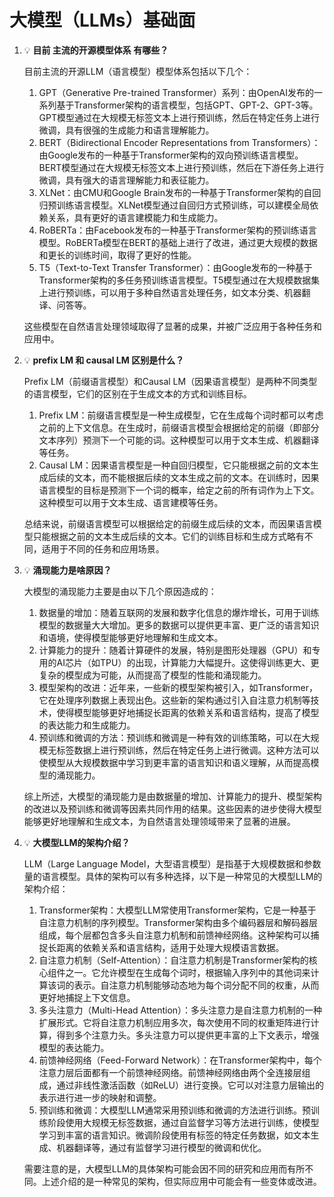# 大模型（LLMs）基础面

1. 💡 **目前 主流的开源模型体系 有哪些？**
    <aside>
    目前主流的开源LLM（语言模型）模型体系包括以下几个：
    
    1. GPT（Generative Pre-trained Transformer）系列：由OpenAI发布的一系列基于Transformer架构的语言模型，包括GPT、GPT-2、GPT-3等。GPT模型通过在大规模无标签文本上进行预训练，然后在特定任务上进行微调，具有很强的生成能力和语言理解能力。
    2. BERT（Bidirectional Encoder Representations from Transformers）：由Google发布的一种基于Transformer架构的双向预训练语言模型。BERT模型通过在大规模无标签文本上进行预训练，然后在下游任务上进行微调，具有强大的语言理解能力和表征能力。
    3. XLNet：由CMU和Google Brain发布的一种基于Transformer架构的自回归预训练语言模型。XLNet模型通过自回归方式预训练，可以建模全局依赖关系，具有更好的语言建模能力和生成能力。
    4. RoBERTa：由Facebook发布的一种基于Transformer架构的预训练语言模型。RoBERTa模型在BERT的基础上进行了改进，通过更大规模的数据和更长的训练时间，取得了更好的性能。
    5. T5（Text-to-Text Transfer Transformer）：由Google发布的一种基于Transformer架构的多任务预训练语言模型。T5模型通过在大规模数据集上进行预训练，可以用于多种自然语言处理任务，如文本分类、机器翻译、问答等。
    
    这些模型在自然语言处理领域取得了显著的成果，并被广泛应用于各种任务和应用中。
    </aside>
    
2. 💡 **prefix LM 和 causal LM 区别是什么？**    
    <aside>
    
    Prefix LM（前缀语言模型）和Causal LM（因果语言模型）是两种不同类型的语言模型，它们的区别在于生成文本的方式和训练目标。
    
    1. Prefix LM：前缀语言模型是一种生成模型，它在生成每个词时都可以考虑之前的上下文信息。在生成时，前缀语言模型会根据给定的前缀（即部分文本序列）预测下一个可能的词。这种模型可以用于文本生成、机器翻译等任务。
    2. Causal LM：因果语言模型是一种自回归模型，它只能根据之前的文本生成后续的文本，而不能根据后续的文本生成之前的文本。在训练时，因果语言模型的目标是预测下一个词的概率，给定之前的所有词作为上下文。这种模型可以用于文本生成、语言建模等任务。
    
    总结来说，前缀语言模型可以根据给定的前缀生成后续的文本，而因果语言模型只能根据之前的文本生成后续的文本。它们的训练目标和生成方式略有不同，适用于不同的任务和应用场景。
    
    </aside>
    
3. 💡 **涌现能力是啥原因？**
    
    <aside>
    大模型的涌现能力主要是由以下几个原因造成的：
    
    1. 数据量的增加：随着互联网的发展和数字化信息的爆炸增长，可用于训练模型的数据量大大增加。更多的数据可以提供更丰富、更广泛的语言知识和语境，使得模型能够更好地理解和生成文本。
    2. 计算能力的提升：随着计算硬件的发展，特别是图形处理器（GPU）和专用的AI芯片（如TPU）的出现，计算能力大幅提升。这使得训练更大、更复杂的模型成为可能，从而提高了模型的性能和涌现能力。
    3. 模型架构的改进：近年来，一些新的模型架构被引入，如Transformer，它在处理序列数据上表现出色。这些新的架构通过引入自注意力机制等技术，使得模型能够更好地捕捉长距离的依赖关系和语言结构，提高了模型的表达能力和生成能力。
    4. 预训练和微调的方法：预训练和微调是一种有效的训练策略，可以在大规模无标签数据上进行预训练，然后在特定任务上进行微调。这种方法可以使模型从大规模数据中学习到更丰富的语言知识和语义理解，从而提高模型的涌现能力。
    
    综上所述，大模型的涌现能力是由数据量的增加、计算能力的提升、模型架构的改进以及预训练和微调等因素共同作用的结果。这些因素的进步使得大模型能够更好地理解和生成文本，为自然语言处理领域带来了显著的进展。
    
    </aside>
    
4. 💡 **大模型LLM的架构介绍？**
    
    <aside>

    LLM（Large Language Model，大型语言模型）是指基于大规模数据和参数量的语言模型。具体的架构可以有多种选择，以下是一种常见的大模型LLM的架构介绍：
    
    1. Transformer架构：大模型LLM常使用Transformer架构，它是一种基于自注意力机制的序列模型。Transformer架构由多个编码器层和解码器层组成，每个层都包含多头自注意力机制和前馈神经网络。这种架构可以捕捉长距离的依赖关系和语言结构，适用于处理大规模语言数据。
    2. 自注意力机制（Self-Attention）：自注意力机制是Transformer架构的核心组件之一。它允许模型在生成每个词时，根据输入序列中的其他词来计算该词的表示。自注意力机制能够动态地为每个词分配不同的权重，从而更好地捕捉上下文信息。
    3. 多头注意力（Multi-Head Attention）：多头注意力是自注意力机制的一种扩展形式。它将自注意力机制应用多次，每次使用不同的权重矩阵进行计算，得到多个注意力头。多头注意力可以提供更丰富的上下文表示，增强模型的表达能力。
    4. 前馈神经网络（Feed-Forward Network）：在Transformer架构中，每个注意力层后面都有一个前馈神经网络。前馈神经网络由两个全连接层组成，通过非线性激活函数（如ReLU）进行变换。它可以对注意力层输出的表示进行进一步的映射和调整。
    5. 预训练和微调：大模型LLM通常采用预训练和微调的方法进行训练。预训练阶段使用大规模无标签数据，通过自监督学习等方法进行训练，使模型学习到丰富的语言知识。微调阶段使用有标签的特定任务数据，如文本生成、机器翻译等，通过有监督学习进行模型的微调和优化。
    
    需要注意的是，大模型LLM的具体架构可能会因不同的研究和应用而有所不同。上述介绍的是一种常见的架构，但实际应用中可能会有一些变体或改进。
    
    </aside>

